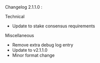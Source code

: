 Changelog 2.1.1.0 :

Technical

  * Update to stake consensus requirements

Miscellaneous

  * Remove extra debug log entry
  * Update to v2.1.1.0
  * Minor format change

